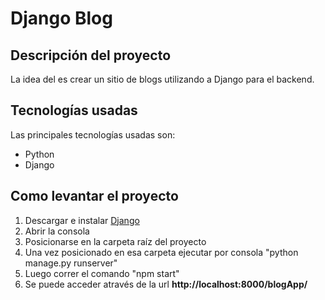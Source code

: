 # Django Blog

## Descripción del proyecto

La idea del es crear un sitio de blogs utilizando a Django para el backend.

## Tecnologías usadas

Las principales tecnologías usadas son:

  - Python
  - Django


## Como levantar el proyecto

1. Descargar e instalar [Django](https://www.djangoproject.com/) 
2. Abrir la consola
3. Posicionarse en la carpeta raíz del proyecto
4. Una vez posicionado en esa carpeta ejecutar por consola "python manage.py runserver"
5. Luego correr el comando "npm start"
6. Se puede acceder através de la url **http://localhost:8000/blogApp/**